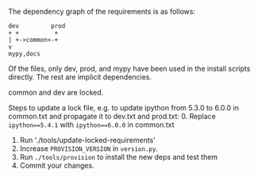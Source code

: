 The dependency graph of the requirements is as follows:

```
dev         prod
+ +          +
| +->common<-+
v
mypy,docs
```

Of the files, only dev, prod, and mypy have been used in the install
scripts directly. The rest are implicit dependencies.

common and dev are locked.

Steps to update a lock file, e.g. to update ipython from 5.3.0 to 6.0.0 in
common.txt and propagate it to dev.txt and prod.txt:
0. Replace `ipython==5.4.1` with `ipython==6.0.0` in common.txt
1. Run './tools/update-locked-requirements'
2. Increase `PROVISION_VERSION` in `version.py`.
3. Run `./tools/provision` to install the new deps and test them
4. Commit your changes.
